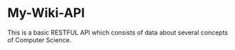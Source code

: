 # My-Wiki-API
This is a basic RESTFUL API which consists of data about several concepts of Computer Science.
